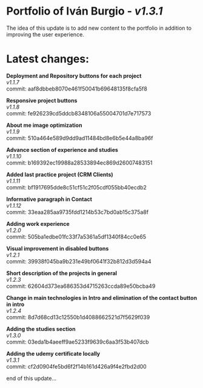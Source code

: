 ﻿# Portfolio of Iván Burgio - _v1.3.1_

The idea of this update is to add new content to the portfolio in addition to improving the user experience. <br>

# Latest changes:

**Deployment and Repository buttons for each project** <br>
_v1.1.7_ <br>
commit: aaf8dbbeb8070e461f50041b69648135f8cfa5f8 <br>

**Responsive project buttons** <br>
_v1.1.8_ <br>
commit: fe926239cd5ddcb8348106a55004701d7e717573 <br>

**About me image optimization** <br>
_v1.1.9_ <br>
commit: 510a464e589d9dd9ad11484bd8e6b5e44a8ba96f <br>

**Advance section of experience and studies** <br>
_v1.1.10_ <br>
commit: b169392ec19988a28533894ec869d26007483151 <br>

**Added last practice project (CRM Clients)** <br>
_v1.1.11_ <br>
commit: bf1917695dde8c51cf51c2f05cdf055bb40ecdb2 <br>

**Informative paragraph in Contact** <br>
_v1.1.12_ <br>
commit: 33eaa285aa9735fdd1214b53c7bd0ab15c375a8f <br>

**Adding work experience** <br>
_v1.2.0_ <br>
commit: 505ba1edbe01fc33f7a5361a5df1340f84cc0e65 <br>

**Visual improvement in disabled buttons** <br>
_v1.2.1_ <br>
commit: 39938f045ba9b231e49bf0641f32b812d3d594a4 <br>

**Short description of the projects in general** <br>
_v1.2.3_ <br>
commit: 62604d373ea686353d4715263ccda89e50bcba49 <br>

**Change in main technologies in Intro and elimination of the contact button in intro** <br>
_v1.2.4_ <br>
commit: 8d7d68cd13c12550b1d4088662521d7f5629f039 <br>

**Adding the studies section** <br>
_v1.3.0_ <br>
commit: 03eda1b4aeeff9ae5233f9639c6aa3f53b407dcb <br>

**Adding the udemy certificate locally** <br>
_v1.3.1_ <br>
commit: cf2d0904fe5bd6f2f14b161d426a9f4e2fbd2d00 <br>

end of this update...
